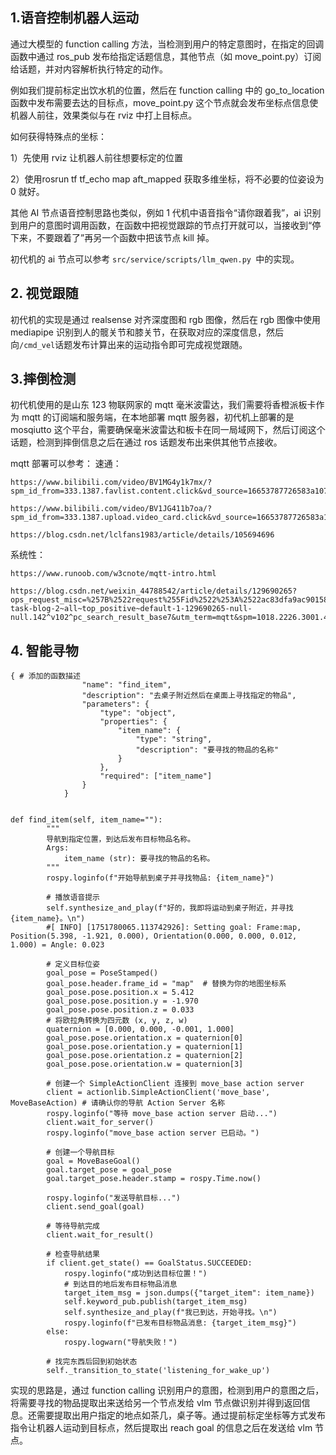 ## 1.语音控制机器人运动

通过大模型的 function calling 方法，当检测到用户的特定意图时，在指定的回调函数中通过 ros_pub 发布给指定话题信息，其他节点（如 move_point.py）订阅给话题，并对内容解析执行特定的动作。

例如我们提前标定出饮水机的位置，然后在 function calling 中的 go_to_location 函数中发布需要去达的目标点，move_point.py 这个节点就会发布坐标点信息使机器人前往，效果类似与在 rviz 中打上目标点。

如何获得特殊点的坐标：

1）先使用 rviz 让机器人前往想要标定的位置

2）使用rosrun tf tf_echo map aft_mapped 获取多维坐标，将不必要的位姿设为 0 就好。


其他 AI 节点语音控制思路也类似，例如 1 代机中语音指令“请你跟着我”，ai 识别到用户的意图时调用函数，在函数中把视觉跟踪的节点打开就可以，当接收到“停下来，不要跟着了”再另一个函数中把该节点 kill 掉。


初代机的 ai 节点可以参考 `src/service/scripts/llm_qwen.py `中的实现。


## 2. 视觉跟随

初代机的实现是通过 realsense 对齐深度图和 rgb 图像，然后在 rgb 图像中使用 mediapipe 识别到人的髋关节和膝关节，在获取对应的深度信息，然后向`/cmd_vel`话题发布计算出来的运动指令即可完成视觉跟随。


## 3.摔倒检测

初代机使用的是山东 123 物联网家的 mqtt 毫米波雷达，我们需要将香橙派板卡作为 mqtt 的订阅端和服务端，在本地部署 mqtt 服务器，初代机上部署的是 mosqiutto 这个平台，需要确保毫米波雷达和板卡在同一局域网下，然后订阅这个话题，检测到摔倒信息之后在通过 ros 话题发布出来供其他节点接收。

mqtt 部署可以参考：
速通：

```
https://www.bilibili.com/video/BV1MG4y1k7mx/?spm_id_from=333.1387.favlist.content.click&vd_source=16653787726583a107f817924f9f09fe
```

```
https://www.bilibili.com/video/BV1JG411b7oa/?spm_id_from=333.1387.upload.video_card.click&vd_source=16653787726583a107f817924f9f09fe
```

```
https://blog.csdn.net/lclfans1983/article/details/105694696
```

系统性：

```
https://www.runoob.com/w3cnote/mqtt-intro.html
```

```
https://blog.csdn.net/weixin_44788542/article/details/129690265?ops_request_misc=%257B%2522request%255Fid%2522%253A%2522ac83dfa9ac90158e1c58d2bd4147b970%2522%252C%2522scm%2522%253A%252220140713.130102334..%2522%257D&request_id=ac83dfa9ac90158e1c58d2bd4147b970&biz_id=0&utm_medium=distribute.pc_search_result.none-task-blog-2~all~top_positive~default-1-129690265-null-null.142^v102^pc_search_result_base7&utm_term=mqtt&spm=1018.2226.3001.4187
```

## 4. 智能寻物

```
{ # 添加的函数描述
                "name": "find_item",
                "description": "去桌子附近然后在桌面上寻找指定的物品",
                "parameters": {
                    "type": "object",
                    "properties": {
                        "item_name": {
                            "type": "string",
                            "description": "要寻找的物品的名称"
                        }
                    },
                    "required": ["item_name"]
                }
            }
```

```

def find_item(self, item_name=""):
        """
        导航到指定位置，到达后发布目标物品名称。
        Args:
            item_name (str): 要寻找的物品的名称。
        """
        rospy.loginfo(f"开始导航到桌子并寻找物品: {item_name}")

        # 播放语音提示
        self.synthesize_and_play(f"好的，我即将运动到桌子附近，并寻找{item_name}。\n")
        #[ INFO] [1751780065.113742926]: Setting goal: Frame:map, Position(5.398, -1.921, 0.000), Orientation(0.000, 0.000, 0.012, 1.000) = Angle: 0.023

        # 定义目标位姿
        goal_pose = PoseStamped()
        goal_pose.header.frame_id = "map"  # 替换为你的地图坐标系
        goal_pose.pose.position.x = 5.412
        goal_pose.pose.position.y = -1.970
        goal_pose.pose.position.z = 0.033
        # 将欧拉角转换为四元数 (x, y, z, w)
        quaternion = [0.000, 0.000, -0.001, 1.000]
        goal_pose.pose.orientation.x = quaternion[0]
        goal_pose.pose.orientation.y = quaternion[1]
        goal_pose.pose.orientation.z = quaternion[2]
        goal_pose.pose.orientation.w = quaternion[3]

        # 创建一个 SimpleActionClient 连接到 move_base action server
        client = actionlib.SimpleActionClient('move_base', MoveBaseAction) # 请确认你的导航 Action Server 名称
        rospy.loginfo("等待 move_base action server 启动...")
        client.wait_for_server()
        rospy.loginfo("move_base action server 已启动。")

        # 创建一个导航目标
        goal = MoveBaseGoal()
        goal.target_pose = goal_pose
        goal.target_pose.header.stamp = rospy.Time.now()

        rospy.loginfo("发送导航目标...")
        client.send_goal(goal)

        # 等待导航完成
        client.wait_for_result()

        # 检查导航结果
        if client.get_state() == GoalStatus.SUCCEEDED:
            rospy.loginfo("成功到达目标位置！")
            # 到达目的地后发布目标物品消息
            target_item_msg = json.dumps({"target_item": item_name})
            self.keyword_pub.publish(target_item_msg)
            self.synthesize_and_play(f"我已到达，开始寻找。\n")
            rospy.loginfo(f"已发布目标物品消息: {target_item_msg}")
        else:
            rospy.logwarn("导航失败！")

        # 找完东西后回到初始状态
        self._transition_to_state('listening_for_wake_up')
```

实现的思路是，通过 function calling 识别用户的意图，检测到用户的意图之后，将需要寻找的物品提取出来送给另一个节点发给 vlm 节点做识别并得到返回信息。还需要提取出用户指定的地点如茶几，桌子等。通过提前标定坐标等方式发布指令让机器人运动到目标点，然后提取出 reach goal 的信息之后在发送给 vlm 节点。
